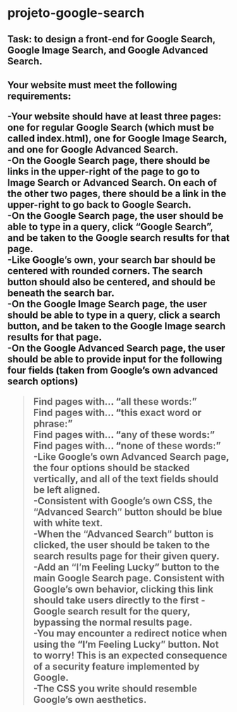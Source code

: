 # projeto-google-search
<h2>Task: to design a front-end for Google Search, Google Image Search, and Google Advanced Search.<h2>

Your website must meet the following requirements:

-Your website should have at least three pages: one for regular Google Search (which must be called index.html), one for Google Image Search, and one for Google Advanced Search.<br>
-On the Google Search page, there should be links in the upper-right of the page to go to Image Search or Advanced Search. On each of the other two pages, there should be a link in the upper-right to go back to Google Search.<br>
-On the Google Search page, the user should be able to type in a query, click “Google Search”, and be taken to the Google search results for that page.<br>
-Like Google’s own, your search bar should be centered with rounded corners. The search button should also be centered, and should be beneath the search bar.<br>
-On the Google Image Search page, the user should be able to type in a query, click a search button, and be taken to the Google Image search results for that page.<br>
-On the Google Advanced Search page, the user should be able to provide input for the following four fields (taken from Google’s own advanced search options)<br>
>Find pages with… “all these words:”<br>
>Find pages with… “this exact word or phrase:”<br>
>Find pages with… “any of these words:”<br>
>Find pages with… “none of these words:”<br>
-Like Google’s own Advanced Search page, the four options should be stacked vertically, and all of the text fields should be left aligned.<br>
-Consistent with Google’s own CSS, the “Advanced Search” button should be blue with white text.<br>
-When the “Advanced Search” button is clicked, the user should be taken to the search results page for their given query.<br>
-Add an “I’m Feeling Lucky” button to the main Google Search page. Consistent with Google’s own behavior, clicking this link should take users directly to the first -Google search result for the query, bypassing the normal results page.<br>
-You may encounter a redirect notice when using the “I’m Feeling Lucky” button. Not to worry! This is an expected consequence of a security feature implemented by Google.<br>
-The CSS you write should resemble Google’s own aesthetics.<br>
